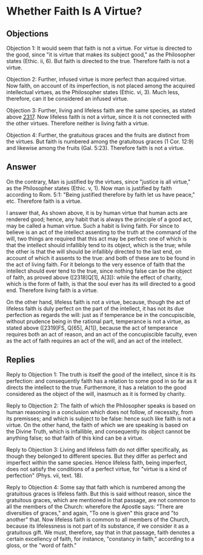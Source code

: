 # Whether Faith Is A Virtue?

## Objections

Objection 1: It would seem that faith is not a virtue. For virtue is directed to the good, since "it is virtue that makes its subject good," as the Philosopher states (Ethic. ii, 6). But faith is directed to the true. Therefore faith is not a virtue.

Objection 2: Further, infused virtue is more perfect than acquired virtue. Now faith, on account of its imperfection, is not placed among the acquired intellectual virtues, as the Philosopher states (Ethic. vi, 3). Much less, therefore, can it be considered an infused virtue.

Objection 3: Further, living and lifeless faith are the same species, as stated above [2317](A[4]). Now lifeless faith is not a virtue, since it is not connected with the other virtues. Therefore neither is living faith a virtue.

Objection 4: Further, the gratuitous graces and the fruits are distinct from the virtues. But faith is numbered among the gratuitous graces (1 Cor. 12:9) and likewise among the fruits (Gal. 5:23). Therefore faith is not a virtue.

## Answer

On the contrary, Man is justified by the virtues, since "justice is all virtue," as the Philosopher states (Ethic. v, 1). Now man is justified by faith according to Rom. 5:1: "Being justified therefore by faith let us have peace," etc. Therefore faith is a virtue.

I answer that, As shown above, it is by human virtue that human acts are rendered good; hence, any habit that is always the principle of a good act, may be called a human virtue. Such a habit is living faith. For since to believe is an act of the intellect assenting to the truth at the command of the will, two things are required that this act may be perfect: one of which is that the intellect should infallibly tend to its object, which is the true; while the other is that the will should be infallibly directed to the last end, on account of which it assents to the true: and both of these are to be found in the act of living faith. For it belongs to the very essence of faith that the intellect should ever tend to the true, since nothing false can be the object of faith, as proved above ([2318]Q[1], A[3]): while the effect of charity, which is the form of faith, is that the soul ever has its will directed to a good end. Therefore living faith is a virtue.

On the other hand, lifeless faith is not a virtue, because, though the act of lifeless faith is duly perfect on the part of the intellect, it has not its due perfection as regards the will: just as if temperance be in the concupiscible, without prudence being in the rational part, temperance is not a virtue, as stated above ([2319]FS, Q[65], A[1]), because the act of temperance requires both an act of reason, and an act of the concupiscible faculty, even as the act of faith requires an act of the will, and an act of the intellect.

## Replies

Reply to Objection 1: The truth is itself the good of the intellect, since it is its perfection: and consequently faith has a relation to some good in so far as it directs the intellect to the true. Furthermore, it has a relation to the good considered as the object of the will, inasmuch as it is formed by charity.

Reply to Objection 2: The faith of which the Philosopher speaks is based on human reasoning in a conclusion which does not follow, of necessity, from its premisses; and which is subject to be false: hence such like faith is not a virtue. On the other hand, the faith of which we are speaking is based on the Divine Truth, which is infallible, and consequently its object cannot be anything false; so that faith of this kind can be a virtue.

Reply to Objection 3: Living and lifeless faith do not differ specifically, as though they belonged to different species. But they differ as perfect and imperfect within the same species. Hence lifeless faith, being imperfect, does not satisfy the conditions of a perfect virtue, for "virtue is a kind of perfection" (Phys. vii, text. 18).

Reply to Objection 4: Some say that faith which is numbered among the gratuitous graces is lifeless faith. But this is said without reason, since the gratuitous graces, which are mentioned in that passage, are not common to all the members of the Church: wherefore the Apostle says: "There are diversities of graces," and again, "To one is given" this grace and "to another" that. Now lifeless faith is common to all members of the Church, because its lifelessness is not part of its substance, if we consider it as a gratuitous gift. We must, therefore, say that in that passage, faith denotes a certain excellency of faith, for instance, "constancy in faith," according to a gloss, or the "word of faith."